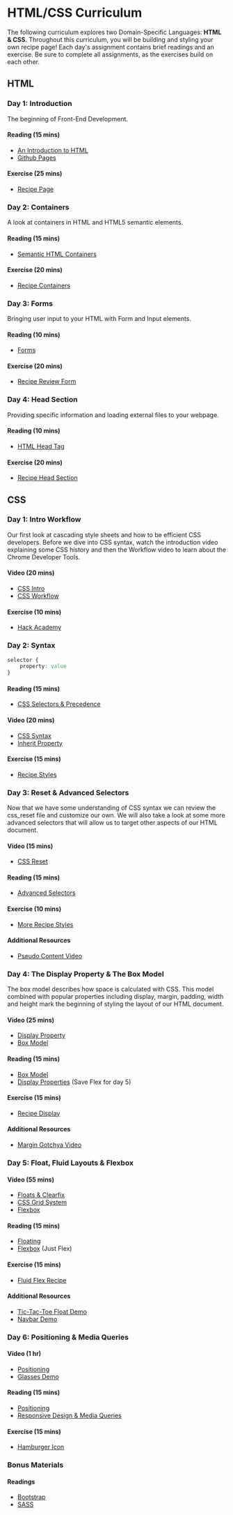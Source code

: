 # HTML/CSS Curriculum

The following curriculum explores two Domain-Specific Languages: **HTML & CSS**. Throughout this curriculum, you will be building and styling your own recipe page! Each day's assignment contains brief readings and an exercise. Be sure to complete all assignments, as the exercises build on each other.

## HTML

### Day 1: Introduction

The beginning of Front-End Development.

#### Reading (15 mins)

+ [An Introduction to HTML](readings/introduction.md)
+ [Github Pages](https://github.com/appacademy/curriculum/blob/master/javascript/readings/github_pages.md)

#### Exercise (25 mins)

+ [Recipe Page](homeworks/introduction/introduction_html_exercise.md)

### Day 2: Containers

A look at containers in HTML and HTML5 semantic elements.

#### Reading (15 mins)

+ [Semantic HTML Containers](readings/containers.md)

#### Exercise (20 mins)

+ [Recipe Containers](homeworks/containers/containers_html_exercise.md)

### Day 3: Forms

Bringing user input to your HTML with Form and Input elements.

#### Reading (10 mins)

+ [Forms](readings/forms.md)

#### Exercise (20 mins)

+ [Recipe Review Form](homeworks/forms/forms_html_exercise.md)

### Day 4: Head Section

Providing specific information and loading external files to your webpage.

#### Reading (10 mins)

+ [HTML Head Tag](readings/head_section.md)

#### Exercise (20 mins)

+ [Recipe Head Section](homeworks/head_section/html_head_section_exercise.md)

## CSS

### Day 1: Intro Workflow

Our first look at cascading style sheets and how to be efficient CSS developers. Before we dive into CSS syntax, watch the introduction video explaining some CSS history and then the Workflow video to learn about the Chrome Developer Tools.

#### Video (20 mins)

+ [CSS Intro](https://vimeo.com/album/3732382/video/151188850)
+ [CSS Workflow](https://vimeo.com/168826664)

#### Exercise (10 mins)

+ [Hack Academy](homeworks/css_intro/exercise.md)

### Day 2: Syntax

```css
selector {
    property: value
}
```

#### Reading (15 mins)

+ [CSS Selectors & Precedence](readings/css_selectors_precedence.md)

#### Video (20 mins)

+ [CSS Syntax](https://vimeo.com/album/3732382/video/151185331)
+ [Inherit Property](https://vimeo.com/album/3732382/video/151190179)

#### Exercise (15 mins)

+ [Recipe Styles](homeworks/css_syntax/exercise.md)

### Day 3: Reset & Advanced Selectors

Now that we have some understanding of CSS syntax we can review the css_reset file and customize our own. We will also take a look at some more advanced selectors that will allow us to target other aspects of our HTML document.

#### Video (15 mins)

+ [CSS Reset](https://vimeo.com/album/3732382/video/151190181)

#### Reading (15 mins)

+ [Advanced Selectors](readings/advanced_selectors.md)

#### Exercise (10 mins)

+ [More Recipe Styles](homeworks/advanced_selectors/exercise.md)

#### Additional Resources

+ [Pseudo Content Video](https://vimeo.com/album/3732382/video/151190178)

### Day 4: The Display Property & The Box Model

The box model describes how space is calculated with CSS. This model combined with popular properties including display, margin, padding, width and height mark the beginning of styling the layout of our HTML document.

#### Video (25 mins)

+ [Display Property](https://vimeo.com/album/3732382/video/151190176)
+ [Box Model](https://vimeo.com/album/3732382/video/151190177)

#### Reading (15 mins)

+ [Box Model](readings/box_model.md)
+ [Display Properties](readings/display.md) (Save Flex for day 5)

#### Exercise (15 mins)

+ [Recipe Display](homeworks/display_box_model/exercise.md)

#### Additional Resources

+ [Margin Gotchya Video](https://vimeo.com/album/3732382/video/151190180)

### Day 5: Float, Fluid Layouts & Flexbox

#### Video (55 mins)

+ [Floats & Clearfix](https://vimeo.com/album/3732382/video/151190182)
+ [CSS Grid System](https://vimeo.com/170320160)
+ [Flexbox](https://vimeo.com/170512344)

#### Reading (15 mins)

+ [Floating](readings/floats_clear_fix.md)
+ [Flexbox](readings/display.md) (Just Flex)

#### Exercise (15 mins)

+ [Fluid Flex Recipe](homeworks/float_fluid_flex/exercise.md)

#### Additional Resources

+ [Tic-Tac-Toe Float Demo](https://vimeo.com/album/3732382/video/151190183)
+ [Navbar Demo](https://vimeo.com/album/3732382/video/158975002)

### Day 6: Positioning & Media Queries

#### Video (1 hr)

+ [Positioning](https://vimeo.com/album/3732382/video/151190184)
+ [Glasses Demo](https://vimeo.com/album/3732382/video/151190185)

#### Reading (15 mins)

+ [Positioning](readings/positioning.md)
+ [Responsive Design & Media Queries](readings/responsive_design.md)

#### Exercise (15 mins)

+ [Hamburger Icon](homeworks/positioning_media_queries/exercise.md)

### Bonus Materials

#### Readings

+ [Bootstrap][bootstrap]
+ [SASS][sass]

[bootstrap]: readings/bootstrap.md
[sass]: readings/sass.md
